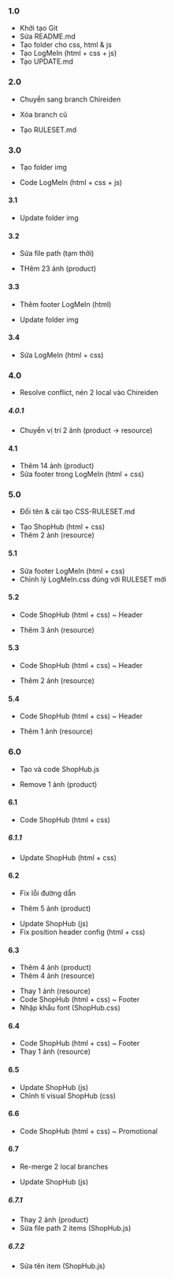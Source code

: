 ### 1.0
+ Khởi tạo Git
+ Sửa README.md
+ Tạo folder cho css, html & js
+ Tạo LogMeIn (html + css + js)
+ Tạo UPDATE.md

### 2.0
+ Chuyển sang branch Chireiden
- Xóa branch cũ
+ Tạo RULESET.md

### 3.0
+ Tạo folder img
* Code LogMeIn (html + css + js)

#### 3.1
+ Update folder img

#### 3.2
* Sửa file path (tạm thời)
+ THêm 23 ảnh (product)

#### 3.3
* Thêm footer LogMeIn (html)
+ Update folder img

#### 3.4
* Sửa LogMeIn (html + css)

### 4.0
+ Resolve conflict, nén 2 local vào Chireiden

##### 4.0.1
+ Chuyển vị trí 2 ảnh (product -> resource)

#### 4.1
+ Thêm 14 ảnh (product)
+ Sửa footer trong LogMeIn (html + css)

### 5.0
* Đổi tên & cải tạo CSS-RULESET.md
+ Tạo ShopHub (html + css)
+ Thêm 2 ảnh (resource)

#### 5.1
* Sửa footer LogMeIn (html + css)
* Chỉnh lý LogMeIn.css đúng với RULESET mới

#### 5.2
* Code ShopHub (html + css) ~ Header
+ Thêm 3 ảnh (resource)
#### 5.3
* Code ShopHub (html + css) ~ Header
+ Thêm 2 ảnh (resource)

#### 5.4
* Code ShopHub (html + css) ~ Header
+ Thêm 1 ảnh (resource)

### 6.0
+ Tạo và code ShopHub.js
- Remove 1 ảnh (product)

#### 6.1
* Code ShopHub (html + css)

##### 6.1.1
* Update ShopHub (html + css)

#### 6.2
* Fix lỗi đường dẫn
+ Thêm 5 ảnh (product)
* Update ShopHub (js)
* Fix position header config (html + css)

#### 6.3
+ Thêm 4 ảnh (product)
+ Thêm 4 ảnh (resource)
* Thay 1 ảnh (resource)
* Code ShopHub (html + css) ~ Footer
* Nhập khẩu font (ShopHub.css)

#### 6.4
* Code ShopHub (html + css) ~ Footer
* Thay 1 ảnh (resource)

#### 6.5
* Update ShopHub (js)
* Chỉnh tí visual ShopHub (css)

#### 6.6
* Code ShopHub (html + css) ~ Promotional

#### 6.7
+ Re-merge 2 local branches
* Update ShopHub (js)

##### 6.7.1
* Thay 2 ảnh (product)
* Sửa file path 2 items (ShopHub.js)

##### 6.7.2
* Sửa tên item (ShopHub.js)